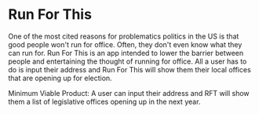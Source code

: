 # Run For This

One of the most cited reasons for problematics politics in the US is that good people won't run for office. Often, they don't even know what they can run for.
Run For This is an app intended to lower the barrier between people and entertaining the thought of running for office.
All a user has to do is input their address and Run For This will show them their local offices that are opening up for election.

Minimum Viable Product:
  A user can input their address and RFT will show them a list of legislative offices opening up in the next year.
